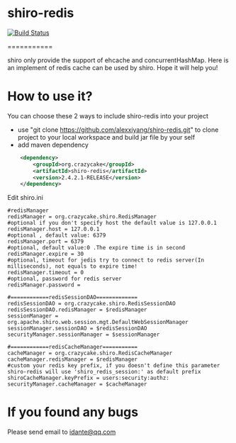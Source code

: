 # shiro-redis

[![Build Status](https://travis-ci.org/alexxiyang/shiro-redis.svg?branch=master)](https://travis-ci.org/alexxiyang/shiro-redis)

===========

shiro only provide the support of ehcache and concurrentHashMap. Here is an implement of redis cache can be used by shiro. Hope it will help you!

How to use it?
===========

You can choose these 2 ways to include shiro-redis into your project
* use "git clone https://github.com/alexxiyang/shiro-redis.git" to clone project to your local workspace and build jar file by your self
* add maven dependency 

```xml
    <dependency>
  		<groupId>org.crazycake</groupId>
  		<artifactId>shiro-redis</artifactId>
  		<version>2.4.2.1-RELEASE</version>
  	</dependency>
```

Edit shiro.ini

```properties
#redisManager
redisManager = org.crazycake.shiro.RedisManager
#optional if you don't specify host the default value is 127.0.0.1
redisManager.host = 127.0.0.1
#optional , default value: 6379
redisManager.port = 6379
#optional, default value:0 .The expire time is in second
redisManager.expire = 30
#optional, timeout for jedis try to connect to redis server(In milliseconds), not equals to expire time! 
redisManager.timeout = 0
#optional, password for redis server
redisManager.password = 

#============redisSessionDAO=============
redisSessionDAO = org.crazycake.shiro.RedisSessionDAO
redisSessionDAO.redisManager = $redisManager
sessionManager = org.apache.shiro.web.session.mgt.DefaultWebSessionManager
sessionManager.sessionDAO = $redisSessionDAO
securityManager.sessionManager = $sessionManager

#============redisCacheManager===========
cacheManager = org.crazycake.shiro.RedisCacheManager
cacheManager.redisManager = $redisManager
#custom your redis key prefix, if you doesn't define this parameter shiro-redis will use 'shiro_redis_session:' as default prefix
shiroCacheManager.keyPrefix = users:security:authz:
securityManager.cacheManager = $cacheManager
```


If you found any bugs
===========

Please send email to idante@qq.com
